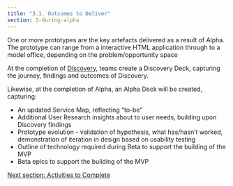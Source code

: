 ```yaml
---
title: "3.1. Outcomes to Deliver"
section: 3-during-alpha
---
```


One or more prototypes are the key artefacts delivered as a result of Alpha. The prototype can range from a interactive HTML application through to a model office, depending on the problem/opportunity space

At the completion of [Discovery]({{site.baseurl}}/discovery), teams create a Discovery Deck, capturing the journey, findings and outcomes of Discovery.

Likewise, at the completion of Alpha, an Alpha Deck will be created, capturing:

 - An updated Service Map, reflecting “to-be”
 - Additional User Research insights about to user needs, building upon Discovery findings
 - Prototype evolution - validation of hypothesis, what has/hasn’t worked, demonstration of iteration in design based on usability testing
 - Outline of technology required during Beta to support the building of the MVP
 - Beta epics to support the building of the MVP

[Next section: Activities to Complete](3-2-activities-to-complete.html)
